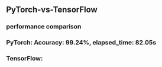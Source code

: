 ## PyTorch-vs-TensorFlow
### performance comparison
### PyTorch: Accuracy: 99.24%, elapsed_time: 82.05s
### TensorFlow: 